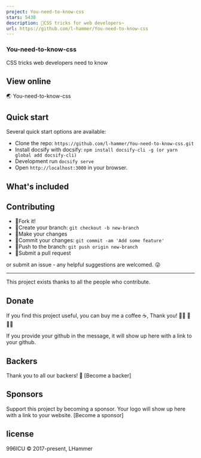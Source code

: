 ```yaml
---
project: You-need-to-know-css
stars: 5430
description: 💄CSS tricks for web developers~
url: https://github.com/l-hammer/You-need-to-know-css
---
```


### You-need-to-know-css

CSS tricks web developers need to know  

View online
-----------

🌏 You-need-to-know-css

Quick start
-----------

Several quick start options are available:

-   Clone the repo: `https://github.com/l-hammer/You-need-to-know-css.git`
-   Install docsify with docsify: `npm install docsify-cli -g (or yarn global add docsify-cli)`
-   Development run `docsify serve`
-   Open `http://localhost:3000` in your browser.

What's included
---------------

Contributing
------------

-   🍴Fork it!
-   🔀Create your branch: `git checkout -b new-branch`
-   🔧Make your changes
-   📝Commit your changes: `git commit -am 'Add some feature'`
-   🚀Push to the branch: `git push origin new-branch`
-   🎉Submit a pull request

or submit an issue - any helpful suggestions are welcomed. 😜

* * *

This project exists thanks to all the people who contribute.

Donate
------

If you find this project useful, you can buy me a coffee ☕, Thank you! 🙏🏻 🙏 🙏🏿

  
  

If you provide your github in the message, it will show up here with a link to your github.

Backers
-------

Thank you to all our backers! 🙏 \[Become a backer\]

Sponsors
--------

Support this project by becoming a sponsor. Your logo will show up here with a link to your website. \[Become a sponsor\]

license
-------

996ICU © 2017-present, LHammer
